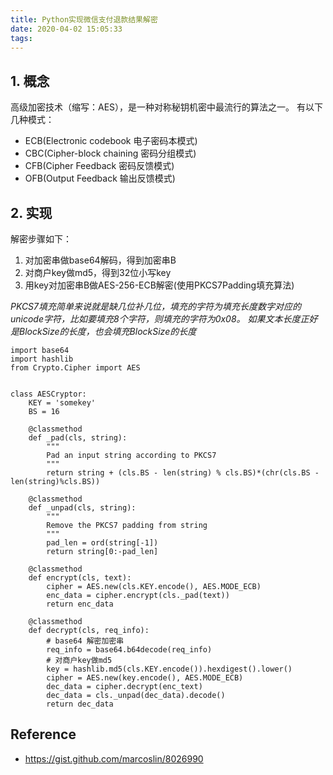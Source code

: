 ```yaml
---
title: Python实现微信支付退款结果解密
date: 2020-04-02 15:05:33
tags:
---
```



## 1. 概念
高级加密技术（缩写：AES），是一种对称秘钥机密中最流行的算法之一。
有以下几种模式：
- ECB(Electronic codebook 电子密码本模式)
- CBC(Cipher-block chaining 密码分组模式)
- CFB(Cipher Feedback 密码反馈模式)
- OFB(Output Feedback 输出反馈模式)


## 2. 实现

解密步骤如下：
1. 对加密串做base64解码，得到加密串B
2. 对商户key做md5，得到32位小写key
3. 用key对加密串B做AES-256-ECB解密(使用PKCS7Padding填充算法)

<em>PKCS7填充简单来说就是缺几位补几位，填充的字符为填充长度数字对应的unicode字符，比如要填充8个字符，则填充的字符为0x08。 如果文本长度正好是BlockSize的长度，也会填充BlockSize的长度</em>


```
import base64
import hashlib
from Crypto.Cipher import AES


class AESCryptor:
    KEY = 'somekey'
    BS = 16

    @classmethod
    def _pad(cls, string):
        """
        Pad an input string according to PKCS7
        """
        return string + (cls.BS - len(string) % cls.BS)*(chr(cls.BS - len(string)%cls.BS))

    @classmethod
    def _unpad(cls, string):
        """
        Remove the PKCS7 padding from string
        """
        pad_len = ord(string[-1])
        return string[0:-pad_len]

    @classmethod
    def encrypt(cls, text):
        cipher = AES.new(cls.KEY.encode(), AES.MODE_ECB)
        enc_data = cipher.encrypt(cls._pad(text))
        return enc_data

    @classmethod
    def decrypt(cls, req_info):
        # base64 解密加密串
        req_info = base64.b64decode(req_info)
        # 对商户key做md5
        key = hashlib.md5(cls.KEY.encode()).hexdigest().lower()
        cipher = AES.new(key.encode(), AES.MODE_ECB)
        dec_data = cipher.decrypt(enc_text)
        dec_data = cls._unpad(dec_data).decode()
        return dec_data

```

## Reference
- https://gist.github.com/marcoslin/8026990